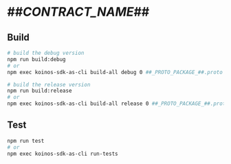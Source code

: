 # ##_CONTRACT_NAME_##

## Build
```sh
# build the debug version
npm run build:debug
# or
npm exec koinos-sdk-as-cli build-all debug 0 ##_PROTO_PACKAGE_##.proto 

# build the release version
npm run build:release
# or
npm exec koinos-sdk-as-cli build-all release 0 ##_PROTO_PACKAGE_##.proto 
```

## Test
```sh
npm run test
# or
npm exec koinos-sdk-as-cli run-tests
```